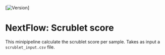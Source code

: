 [![Version](https://img.shields.io/github/v/tag/ktroule/nf_scrublet.svg?color=blue&label=version)]
# NextFlow: Scrublet score
This minipipeline calculate the scrublet score per sample. Takes as input a `scrublet_input.csv` file.
